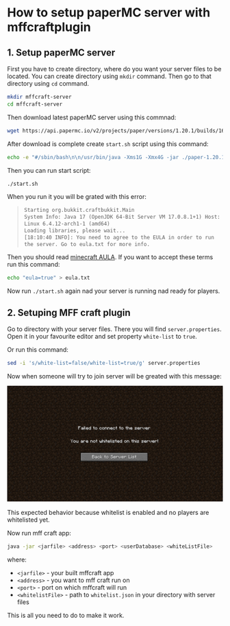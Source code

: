 # How to setup paperMC server with mffcraftplugin

## 1. Setup paperMC server

First you have to create directory, where do you want your server files to be located.
You can create directory using `mkdir` command. Then go to that directory using `cd` command.

```bash
mkdir mffcraft-server
cd mffcraft-server
```

Then download latest paperMC server using this commnad:

```bash
wget https://api.papermc.io/v2/projects/paper/versions/1.20.1/builds/163/downloads/paper-1.20.1-163.jar
```

After download is complete create `start.sh` script using this command:

```bash
echo -e "#/sbin/bash\n\n/usr/bin/java -Xms1G -Xmx4G -jar ./paper-1.20.1-163.jar --max-players 5 --nogui" > start.sh && chmod +x start.sh
```

Then you can run start script:

```bash
./start.sh
```

When you run it you will be grated with this error:

> ```
> Starting org.bukkit.craftbukkit.Main
> System Info: Java 17 (OpenJDK 64-Bit Server VM 17.0.8.1+1) Host: Linux 6.4.12-arch1-1 (amd64)
> Loading libraries, please wait...
> [18:10:40 INFO]: You need to agree to the EULA in order to run the server. Go to eula.txt for more info.
> ```

Then you should read [minecraft AULA](https://www.minecraft.net/en-us/eula). If you want to accept these terms
run this command:

```bash
echo "eula=true" > eula.txt
```

Now run `./start.sh` again nad your server is running nad ready for players.


## 2. Setuping MFF craft plugin
Go to directory with your server files. There you will find `server.properties`.
Open it in your favourite editor and set property `white-list` to `true`.

Or run this command:

```bash
sed -i 's/white-list=false/white-list=true/g' server.properties
```

Now when someone will try to join server will be greated with this message:

![not white listed](https://github.com/yagarea/minecraft-matfyz/blob/master/docs/not-white-listed.png?raw=true)

This expected behavior because whitelist is enabled and no players are whitelisted yet.

Now run mff craft app:

```bash
java -jar <jarfile> <address> <port> <userDatabase> <whiteListFile>
```

where:
- `<jarfile>` - your built mffcraft app
- `<address>` - you want to mff craft run on
- `<port>` - port on which mffcraft will run
- `<whitelistFile>` - path to `whitelist.json` in your directory with server files

This is all you need to do to make it work.

